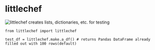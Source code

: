 # littlechef

![littlechef](https://user-images.githubusercontent.com/14168559/92290502-2a13cf80-eec9-11ea-9dd7-f460c6bef14b.png)
creates lists, dictionaries, etc. for testing

    from littlechef import littlechef

    test_df = littlechef.make.a_df() # returns Pandas DataFrame already filled out with 100 rows(default)
